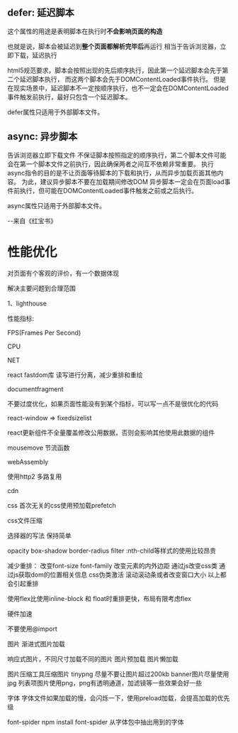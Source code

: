 ## defer: 延迟脚本
这个属性的用途是表明脚本在执行时**不会影响页面的构造**

也就是说，脚本会被延迟到**整个页面都解析完毕后**再运行
相当于告诉浏览器，立即下载，延迟执行

html5规范要求，脚本会按照出现的先后顺序执行，因此第一个延迟脚本会先于第二个延迟脚本执行，
而这两个脚本会先于DOMContentLoaded事件执行。
但是在现实场景中，延迟脚本不一定按顺序执行，也不一定会在DOMContentLoaded事件触发前执行，最好只包含一个延迟脚本。

defer属性只适用于外部脚本文件。

## async: 异步脚本
告诉浏览器立即下载文件
不保证脚本按照指定的顺序执行，第二个脚本文件可能会在第一个脚本文件之前执行，因此确保两者之间互不依赖非常重要。
执行async指令的目的是不让页面等待脚本的下载和执行，从而异步加载页面其他内容。
为此，建议异步脚本不要在加载期间修改DOM
异步脚本一定会在页面load事件前执行，但可能在DOMContentLoaded事件触发之前或之后执行。

async属性只适用于外部脚本文件。

--来自《红宝书》

# 性能优化
对页面有个客观的评价，有一个数据体现

解决主要问题到合理范围

1、lighthouse

性能指标:

FPS(Frames Per Second)

CPU

NET

react
fastdom库
读写进行分离，减少重排和重绘

documentfragment

不要过度优化，如果页面性能没有到某个指标，可以写一点不是很优化的代码

react-window => fixedsizelist

react更新组件不全量覆盖修改公用数据，否则会影响其他使用此数据的组件

mousemove 节流函数


webAssembly

使用http2 多路复用

cdn

css 
首次无关的css使用预加载prefetch

css文件压缩

选择器的写法 保持简单

opacity box-shadow border-radius filter :nth-child等样式的使用比较昂贵

减少重排：
改变font-size font-family 
改变元素的内外边距
通过js改变css类
通过js获取dom的位置相关信息
css伪类激活
滚动滚动条或者改变窗口大小
以上都会引起重排

使用flex比使用inline-block 和 float时重排更快，布局有限考虑flex

硬件加速

不要使用@import

图片
渐进式图片加载

响应式图片，不同尺寸加载不同的图片 
图片预加载
图片懒加载

图片压缩工具压缩图片 tinypng 
尽量不要让图片超过200kb  banner图片尽量使用jpg 列表项图片使用png，png有透明通道，加滤镜等一些效果会好一些

字体
字体文件如果加载的慢，会闪烁一下，使用preload加载，会提高加载的优先级

font-spider
npm install font-spider
从字体包中抽出用到的字体




